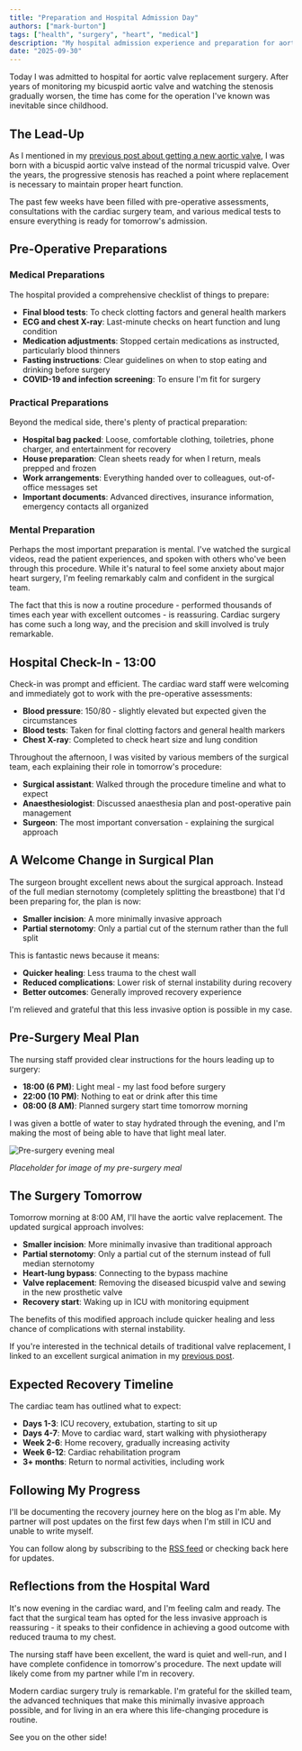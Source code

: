 ```yaml
---
title: "Preparation and Hospital Admission Day"
authors: ["mark-burton"]
tags: ["health", "surgery", "heart", "medical"]
description: "My hospital admission experience and preparation for aortic valve replacement surgery."
date: "2025-09-30"
---
```


Today I was admitted to hospital for aortic valve replacement surgery. After years of monitoring my bicuspid aortic valve and watching the stenosis gradually worsen, the time has come for the operation I've known was inevitable since childhood.

<!--truncate-->

## The Lead-Up

As I mentioned in my [previous post about getting a new aortic valve](/blog/2025-09-28-getting-a-new-aortic-valve), I was born with a bicuspid aortic valve instead of the normal tricuspid valve. Over the years, the progressive stenosis has reached a point where replacement is necessary to maintain proper heart function.

The past few weeks have been filled with pre-operative assessments, consultations with the cardiac surgery team, and various medical tests to ensure everything is ready for tomorrow's admission.

## Pre-Operative Preparations

### Medical Preparations

The hospital provided a comprehensive checklist of things to prepare:

* **Final blood tests**: To check clotting factors and general health markers
* **ECG and chest X-ray**: Last-minute checks on heart function and lung condition
* **Medication adjustments**: Stopped certain medications as instructed, particularly blood thinners
* **Fasting instructions**: Clear guidelines on when to stop eating and drinking before surgery
* **COVID-19 and infection screening**: To ensure I'm fit for surgery

### Practical Preparations

Beyond the medical side, there's plenty of practical preparation:

* **Hospital bag packed**: Loose, comfortable clothing, toiletries, phone charger, and entertainment for recovery
* **House preparation**: Clean sheets ready for when I return, meals prepped and frozen
* **Work arrangements**: Everything handed over to colleagues, out-of-office messages set
* **Important documents**: Advanced directives, insurance information, emergency contacts all organized

### Mental Preparation

Perhaps the most important preparation is mental. I've watched the surgical videos, read the patient experiences, and spoken with others who've been through this procedure. While it's natural to feel some anxiety about major heart surgery, I'm feeling remarkably calm and confident in the surgical team.

The fact that this is now a routine procedure - performed thousands of times each year with excellent outcomes - is reassuring. Cardiac surgery has come such a long way, and the precision and skill involved is truly remarkable.

## Hospital Check-In - 13:00

Check-in was prompt and efficient. The cardiac ward staff were welcoming and immediately got to work with the pre-operative assessments:

* **Blood pressure**: 150/80 - slightly elevated but expected given the circumstances
* **Blood tests**: Taken for final clotting factors and general health markers
* **Chest X-ray**: Completed to check heart size and lung condition

Throughout the afternoon, I was visited by various members of the surgical team, each explaining their role in tomorrow's procedure:

* **Surgical assistant**: Walked through the procedure timeline and what to expect
* **Anaesthesiologist**: Discussed anaesthesia plan and post-operative pain management
* **Surgeon**: The most important conversation - explaining the surgical approach

## A Welcome Change in Surgical Plan

The surgeon brought excellent news about the surgical approach. Instead of the full median sternotomy (completely splitting the breastbone) that I'd been preparing for, the plan is now:

* **Smaller incision**: A more minimally invasive approach
* **Partial sternotomy**: Only a partial cut of the sternum rather than the full split

This is fantastic news because it means:

* **Quicker healing**: Less trauma to the chest wall
* **Reduced complications**: Lower risk of sternal instability during recovery
* **Better outcomes**: Generally improved recovery experience

I'm relieved and grateful that this less invasive option is possible in my case.

## Pre-Surgery Meal Plan

The nursing staff provided clear instructions for the hours leading up to surgery:

* **18:00 (6 PM)**: Light meal - my last food before surgery
* **22:00 (10 PM)**: Nothing to eat or drink after this time
* **08:00 (8 AM)**: Planned surgery start time tomorrow morning

I was given a bottle of water to stay hydrated through the evening, and I'm making the most of being able to have that light meal later.

![Pre-surgery evening meal](placeholder-for-meal-image.jpg)

*Placeholder for image of my pre-surgery meal*

## The Surgery Tomorrow

Tomorrow morning at 8:00 AM, I'll have the aortic valve replacement. The updated surgical approach involves:

* **Smaller incision**: More minimally invasive than traditional approach
* **Partial sternotomy**: Only a partial cut of the sternum instead of full median sternotomy
* **Heart-lung bypass**: Connecting to the bypass machine
* **Valve replacement**: Removing the diseased bicuspid valve and sewing in the new prosthetic valve
* **Recovery start**: Waking up in ICU with monitoring equipment

The benefits of this modified approach include quicker healing and less chance of complications with sternal instability.

If you're interested in the technical details of traditional valve replacement, I linked to an excellent surgical animation in my [previous post](/blog/2025-09-28-getting-a-new-aortic-valve).

## Expected Recovery Timeline

The cardiac team has outlined what to expect:

* **Days 1-3**: ICU recovery, extubation, starting to sit up
* **Days 4-7**: Move to cardiac ward, start walking with physiotherapy
* **Week 2-6**: Home recovery, gradually increasing activity
* **Week 6-12**: Cardiac rehabilitation program
* **3+ months**: Return to normal activities, including work

## Following My Progress

I'll be documenting the recovery journey here on the blog as I'm able. My partner will post updates on the first few days when I'm still in ICU and unable to write myself.

You can follow along by subscribing to the [RSS feed](/feed.rss) or checking back here for updates.

## Reflections from the Hospital Ward

It's now evening in the cardiac ward, and I'm feeling calm and ready. The fact that the surgical team has opted for the less invasive approach is reassuring - it speaks to their confidence in achieving a good outcome with reduced trauma to my chest.

The nursing staff have been excellent, the ward is quiet and well-run, and I have complete confidence in tomorrow's procedure. The next update will likely come from my partner while I'm in recovery.

Modern cardiac surgery truly is remarkable. I'm grateful for the skilled team, the advanced techniques that make this minimally invasive approach possible, and for living in an era where this life-changing procedure is routine.

See you on the other side!
